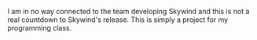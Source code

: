I am in no way connected to the team developing Skywind and this is not a real countdown to Skywind's release. This is simply a project for my programming class.
